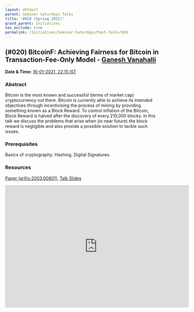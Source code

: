 ```yaml
---
layout: default
parent: Seminar Saturdays Talks
title: "#020 (Spring 2021)"
grand_parent: Initiatives
nav_exclude: true
permalink: /Initiatives/Seminar-Saturdays/Past-Talks/020
---
```


(#020) **BitcoinF: Achieving Fairness for Bitcoin in Transaction-Fee-Only Model** - [Ganesh Vanahalli](https://scholar.google.com/citations?user=o7lihv0L59cC&hl=en)
-------------------------------

**Date & Time:** [16-01-2021, 22:15 IST](https://www.google.com/calendar/event?eid=bG9idWRqYWVzMDJjMG5xaXBmdmF2aWR1OTJfMjAyMTAxMTZUMTY0NTAwWiB2bmw5c2RxN29vZmlwaWJobzEzMnIyZTAyNEBn&ctz=Asia/Kolkata)

### Abstract
Bitcoin is the most known and successful (terms of market cap) cryptocurrency out there. Bitcoin is currently able to achieve its intended objectives through incentivising the process of mining by providing something known as a Block Reward. To control inflation of the Bitcoin, Block Reward is halved after the discovery of every 210,000 blocks. In this talk we discuss the problems that arise when (in near future) the block reward is negligible and also provide a possible solution to tackle such issues.

### Prerequisites
Basics of cryptography: Hashing, Digital Signatures.

### Resources
[Paper (arXiv:2003.00801)](https://arxiv.org/abs/2003.00801), [Talk Slides](./slides_020.pdf)

<iframe width="600" height="400" src="https://www.youtube.com/embed/0fCwzIA62a8" frameborder="0" allow="accelerometer; autoplay; clipboard-write; encrypted-media; gyroscope; picture-in-picture" allowfullscreen></iframe>

